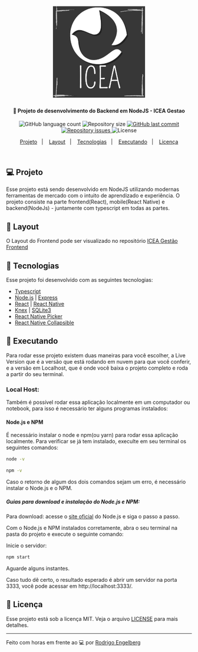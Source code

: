 <!-- <p align="center">
   <img src=".github/nlw2-logo.png" alt="proffy-web" width="280"/>
</p> -->

<h1 align="center">
    <img alt="ICEA" title="#sistemaLindao" src=".github/logo-nova.png" width="250px" />
</h1>

<h4 align="center">
  🚀 Projeto de desenvolvimento do Backend em NodeJS - ICEA Gestao
</h4>

<p align="center">
  <img alt="GitHub language count" src="https://img.shields.io/github/languages/count/rodrigoengelberg/proffy-nwl-02">

  <img alt="Repository size" src="https://img.shields.io/github/repo-size/rodrigoengelberg/icea-gestao-backend">
  
  <a href="https://github.com/rodrigoengelberg/icea-gestao-backend/commits/master">
    <img alt="GitHub last commit" src="https://img.shields.io/github/last-commit/rodrigoengelberg/icea-gestao-backend">
  </a>

  <a href="https://github.com/rodrigoengelberg/icea-gestao-backend/issues">
    <img alt="Repository issues" src="https://img.shields.io/github/issues/rodrigoengelberg/icea-gestao-backend">
  </a>

  <img alt="License" src="https://img.shields.io/badge/license-MIT-brightgreen">
</p>

<p align="center">
  <a href="#-projeto">Projeto</a>&nbsp;&nbsp;&nbsp;|&nbsp;&nbsp;&nbsp;
  <a href="#-layout">Layout</a>&nbsp;&nbsp;&nbsp;|&nbsp;&nbsp;&nbsp;
  <a href="#rocket-tecnologias">Tecnologias</a>&nbsp;&nbsp;&nbsp;|&nbsp;&nbsp;&nbsp;
  <a href="#rocket-executando">Executando</a>&nbsp;&nbsp;&nbsp;|&nbsp;&nbsp;&nbsp;
  <a href="#memo-licença">Licença</a>
</p>
<br>

## 💻 Projeto

Esse projeto está sendo desenvolvido em NodeJS utilizando modernas ferramentas de mercado com o intuito de aprendizado e experiência. O projeto consiste na parte frontend(React), mobile(React Native) e backend(NodeJs) - juntamente com typescript em todas as partes.

## 🎨 Layout

O Layout do Frontend pode ser visualizado no repositório [ICEA Gestão Frontend ](https://github.com/rodrigoengelberg/icea-gestao-frontend)

## :rocket: Tecnologias

Esse projeto foi desenvolvido com as seguintes tecnologias:

- [Typescript](https://www.typescriptlang.org/)
- [Node.js](https://nodejs.org/en/) | [Express](https://expressjs.com/pt-br/)
- [React](https://reactjs.org/) | [React Native](https://reactnative.dev/)
- [Knex](http://knexjs.org/) | [SQLite3](https://www.sqlite.org/index.html)
- [React Native Picker](https://github.com/react-native-picker/picker) 
- [React Native Collapsible ](https://github.com/oblador/react-native-collapsible)

## :rocket: Executando

Para rodar esse projeto existem duas maneiras para você escolher, a Live Version que é a versão que está rodando em nuvem para que você conferir, e a versão em Localhost, que é onde você baixa o projeto completo e roda a partir do seu terminal.

### Local Host:
Também é possível rodar essa aplicação localmente em um computador ou notebook, para isso é necessário ter alguns programas instalados:

#### Node.js e NPM

É necessário instalar o node e npm(ou yarn) para rodar essa aplicação localmente. Para verificar se já tem instalado, execulte em seu terminal os seguintes comandos:
```sh
node -v
```
```sh
npm -v
```
Caso o retorno de algum dos dois comandos sejam um erro, é necessário instalar o Node.js e o NPM.

##### Guias para download e instalação do Node.js e NPM:
Para download: acesse o [site oficial](https://nodejs.org/en/) do Node.js e siga o passo a passo.

Com o Node.js e NPM instalados corretamente, abra o seu terminal na pasta do projeto e  execute o seguinte comando:

Inicie o servidor:
```sh
npm start
```

Aguarde alguns instantes.

Caso tudo dê certo, o resultado esperado é abrir um servidor na porta 3333, você pode acessar em http://localhost:3333/.

## :memo: Licença

Esse projeto está sob a licença MIT. Veja o arquivo [LICENSE](LICENSE.md) para mais detalhes.

---

Feito com horas em frente ao :computer: por [Rodrigo Engelberg](https://www.linkedin.com/in/rodrigoengelberg/)


